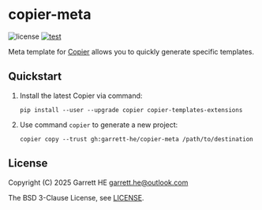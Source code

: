 # copier-meta

![license](https://img.shields.io/github/license/garrett-he/copier-meta)
[![test](https://github.com/garrett-he/copier-meta/actions/workflows/test.yml/badge.svg)](https://github.com/garrett-he/copier-meta/actions/workflows/test.yml)

Meta template for [Copier][1] allows you to quickly generate specific templates.

## Quickstart

1. Install the latest Copier via command:
    ```
    pip install --user --upgrade copier copier-templates-extensions
    ```

2. Use command `copier` to generate a new project:
    ```
    copier copy --trust gh:garrett-he/copier-meta /path/to/destination
    ```

## License

Copyright (C) 2025 Garrett HE <garrett.he@outlook.com>

The BSD 3-Clause License, see [LICENSE](./LICENSE).

[1]: https://github.com/copier-org/copier
